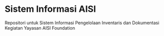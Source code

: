 # Sistem Informasi AISI
Repositori untuk Sistem Informasi Pengelolaan Inventaris dan Dokumentasi Kegiatan Yayasan AISI Foundation